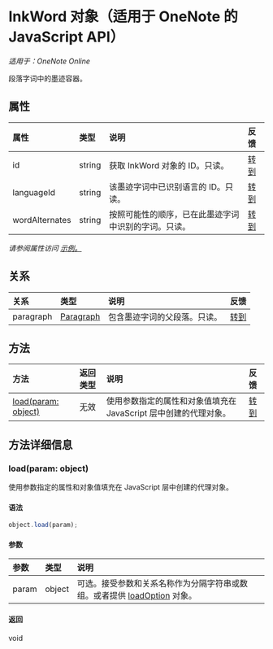 # <a name="inkword-object-(javascript-api-for-onenote)"></a>InkWord 对象（适用于 OneNote 的 JavaScript API）

_适用于：OneNote Online_  


段落字词中的墨迹容器。

## <a name="properties"></a>属性

| 属性     | 类型   |说明|反馈|
|:---------------|:--------|:----------|:-------|
|id|string|获取 InkWord 对象的 ID。只读。|[转到](https://github.com/OfficeDev/office-js-docs/issues/new?title=OneNote-inkWord-id)|
|languageId|string|该墨迹字词中已识别语言的 ID。只读。|[转到](https://github.com/OfficeDev/office-js-docs/issues/new?title=OneNote-inkWord-languageId)|
|wordAlternates|string|按照可能性的顺序，已在此墨迹字词中识别的字词。只读。|[转到](https://github.com/OfficeDev/office-js-docs/issues/new?title=OneNote-inkWord-wordAlternates)|

_请参阅属性访问 [示例。](#property-access-examples)_

## <a name="relationships"></a>关系
| 关系 | 类型   |说明| 反馈|
|:---------------|:--------|:----------|:-------|
|paragraph|[Paragraph](paragraph.md)|包含墨迹字词的父段落。只读。|[转到](https://github.com/OfficeDev/office-js-docs/issues/new?title=OneNote-inkWord-paragraph)|

## <a name="methods"></a>方法

| 方法           | 返回类型    |说明| 反馈|
|:---------------|:--------|:----------|:-------|
|[load(param: object)](#loadparam-object)|无效|使用参数指定的属性和对象值填充在 JavaScript 层中创建的代理对象。|[转到](https://github.com/OfficeDev/office-js-docs/issues/new?title=OneNote-inkWord-load)|

## <a name="method-details"></a>方法详细信息


### <a name="load(param:-object)"></a>load(param: object)
使用参数指定的属性和对象值填充在 JavaScript 层中创建的代理对象。

#### <a name="syntax"></a>语法
```js
object.load(param);
```

#### <a name="parameters"></a>参数
| 参数    | 类型   |说明|
|:---------------|:--------|:----------|
|param|object|可选。接受参数和关系名称作为分隔字符串或数组。或者提供 [loadOption](loadoption.md) 对象。|

#### <a name="returns"></a>返回
void
